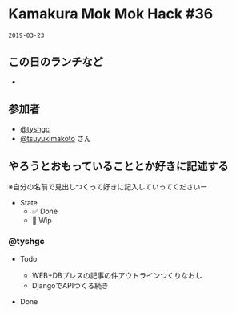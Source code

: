 # Kamakura Mok Mok Hack #36

`2019-03-23`

## この日のランチなど
- []()

## 参加者

- [@tyshgc](http://twitter.com/tyshgc)
- [@tsuyukimakoto](https://twitter.com/everes) さん

## やろうとおもっていることとか好きに記述する
※自分の名前で見出しつくって好きに記入していってくださいー

- State
  - ✅ Done
  - 🚧 Wip

### @tyshgc

- Todo
  - WEB+DBプレスの記事の件アウトラインつくりなおし
  - DjangoでAPIつくる続き

- Done


